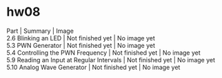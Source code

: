 # hw08  

Part | Summary | Image  
2.6 Blinking an LED | Not finished yet | No image yet  
5.3 PWN Generator | Not finished yet | No image yet  
5.4 Controlling the PWN Frequency | Not finished yet | No image yet  
5.9 Reading an Input at Regular Intervals | Not finished yet | No image yet  
5.10 Analog Wave Generator | Not finished yet | No image yet  
